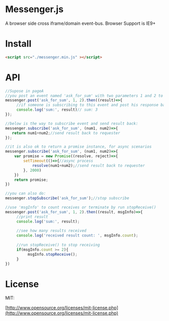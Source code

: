 # Messenger.js

A browser side cross iframe/domain event-bus.
Browser Support is IE9+

# Install

```html
<script src="./messenger.min.js" ></script>
```

# API

```javascript
//Supose in pageA
//you post an event named 'ask_for_sum' with two parameters 1 and 2 to see if someone is subscribing.
messenger.post('ask_for_sum', 1, 2).then((result)=>{
     //if someone is subscribing to this event and post his response back, then it should be received at here:
     console.log('sum:', result)// sum: 3
});
```

```javascript
//below is the way to subscribe event and send result back:
messenger.subscribe('ask_for_sum', (num1, num2)=>{
   return num1+num2;//send result back to requester
});

//it is also ok to return a promise instance, for async scenarios
messenger.subscribe('ask_for_sum', (num1, num2)=>{
    var promise = new Promise((resolve, reject)=>{
        setTimeout(()=>{//async process
            resolve(num1+num2);//send result back to requester
        }, 2000)
    })
    return promise;
})

```

```javascript
//you can also do:
messenger.stopSubscribe('ask_for_sum');//stop subscribe

//use 'msgInfo' to count receives or terminate by run stopReceive()
messenger.post('ask_for_sum', 1, 2).then((result, msgInfo)=>{    
     //print result     
     console.log('sum:', result);
     
     //see how many results received   
     console.log('received result count: ', msgInfo.count);  
     
     //run stopReceive() to stop receiving
     if(msgInfo.count >= 2){
          msgInfo.stopReceive();
     }
})

```

# License

MIT: 

[http://www.opensource.org/licenses/mit-license.php](http://www.opensource.org/licenses/mit-license.php)

